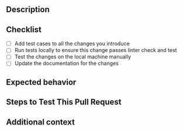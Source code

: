 <!--
Thanks for sending a pull request!
Please fill in the following content to let us know better about this change.
-->

## Description
<!-- Describe what the change is -->


## Checklist

- [ ] Add test cases to all the changes you introduce
- [ ] Run tests locally to ensure this change passes linter check and test
- [ ] Test the changes on the local machine manually
- [ ] Update the documentation for the changes

## Expected behavior
<!-- A clear and concise description of what you expected to happen -->


## Steps to Test This Pull Request
<!-- Steps to reproduce the behavior:
1. ...
2. ...
3. ... -->


## Additional context
<!-- Add any other RELATED ISSUE, context or screenshots about the pull request here. -->
